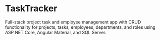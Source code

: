 # TaskTracker
Full-stack project task and employee management app with CRUD functionality for projects, tasks, employees, departments, and roles using ASP.NET Core, Angular Material, and SQL Server.
